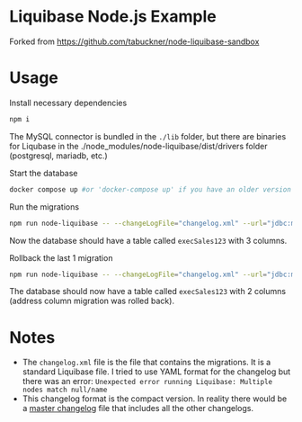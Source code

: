 # Liquibase Node.js Example
Forked from https://github.com/tabuckner/node-liquibase-sandbox 

# Usage
Install necessary dependencies
```bash
npm i
```
The MySQL connector is bundled in the `./lib` folder, but there are binaries for Liqubase in the ./node_modules/node-liquibase/dist/drivers folder (postgresql, mariadb, etc.)

Start the database
```bash
docker compose up #or 'docker-compose up' if you have an older version of docker
```

Run the migrations
```bash
npm run node-liquibase -- --changeLogFile="changelog.xml" --url="jdbc:mysql://localhost:3306/node_liquibase_testing" --username="yourusername" --password="yoursecurepassword"  --classpath="./lib/mysql-connector-j-9.0.0.jar" update
```

Now the database should have a table called `execSales123` with 3 columns.

Rollback the last 1 migration
```bash
npm run node-liquibase -- --changeLogFile="changelog.xml" --url="jdbc:mysql://localhost:3306/node_liquibase_testing" --username="yourusername" --password="yoursecurepassword"  --classpath="./lib/mysql-connector-j-9.0.0.jar" rollbackCount 1
```

The database should now have a table called `execSales123` with 2 columns (address column migration was rolled back).

# Notes
- The `changelog.xml` file is the file that contains the migrations. It is a standard Liquibase file. I tried to use YAML format for the changelog but there was an error: `Unexpected error running Liquibase: Multiple nodes match null/name`
- This changelog format is the compact version. In reality there would be a [master changelog](https://docs.liquibase.com/concepts/changelogs/home.html) file that includes all the other changelogs.